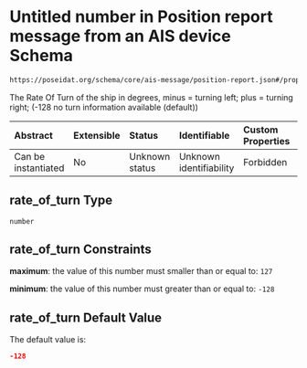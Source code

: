 # Untitled number in Position report message from an AIS device Schema

```txt
https://poseidat.org/schema/core/ais-message/position-report.json#/properties/rate_of_turn
```

The Rate Of Turn of the ship in degrees, minus = turning left; plus = turning right; (-128  no turn information available (default))

| Abstract            | Extensible | Status         | Identifiable            | Custom Properties | Additional Properties | Access Restrictions | Defined In                                                                                    |
| :------------------ | :--------- | :------------- | :---------------------- | :---------------- | :-------------------- | :------------------ | :-------------------------------------------------------------------------------------------- |
| Can be instantiated | No         | Unknown status | Unknown identifiability | Forbidden         | Allowed               | none                | [position-report.json*](schemas/core/ais-message/position-report.json "open original schema") |

## rate_of_turn Type

`number`

## rate_of_turn Constraints

**maximum**: the value of this number must smaller than or equal to: `127`

**minimum**: the value of this number must greater than or equal to: `-128`

## rate_of_turn Default Value

The default value is:

```json
-128
```
